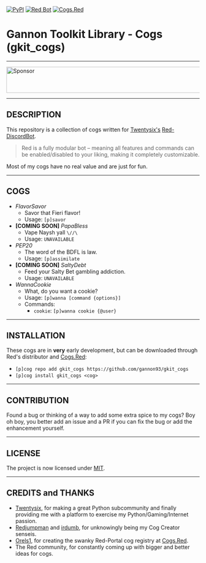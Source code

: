 [![PyPI](https://img.shields.io/badge/Python-3.5-blue.svg)](https://www.python.org/downloads/) 
[![Red Bot](https://img.shields.io/badge/Discord-Red%20Bot-red.svg)](https://github.com/Twentysix26/Red-DiscordBot)
[![Cogs.Red](https://img.shields.io/badge/Cogs.Red-gkit__cogs-red.svg)](https://cogs.red/cogs/gannon93/gkit_cogs/)

Gannon Toolkit Library - Cogs (gkit_cogs)
=========================================

---

<a target='_blank' rel='nofollow' href='https://app.codesponsor.io/link/raiq3oRu2yGcVNAnbBGftY8G/gannon93/gkit_cogs'>
  <img alt='Sponsor' width='888' height='68' src='https://app.codesponsor.io/embed/raiq3oRu2yGcVNAnbBGftY8G/gannon93/gkit_cogs.svg' />
</a>

---

DESCRIPTION
-----------

This repository is a collection of cogs written for [Twentysix's](https://github.com/Twentysix26) [Red-DiscordBot](https://github.com/Cog-Creators/Red-DiscordBot).  

> Red is a fully modular bot – meaning all features and commands can be enabled/disabled to your liking, making it completely customizable.

Most of my cogs have no real value and are just for fun.  

---

COGS
----

  - _FlavorSavor_
    - Savor that Fieri flavor!
    - Usage: `[p]savor`
  - __[COMING SOON]__ _PapaBless_
    - Vape Naysh yall `\//\`
    - Usage: `UNAVAILABLE`
  - _PEP20_
    - The word of the BDFL is law.
    - Usage: `[p]assimilate`
  - __[COMING SOON]__ _SaltyDebt_
    - Feed your Salty Bet gambling addiction.
    - Usage: `UNAVAILABLE`
  - _WannaCookie_
    - What, do you want a cookie?
    - Usage: `[p]wanna [command {options}]`
    - Commands:
      - `cookie`: `[p]wanna cookie {@user}`

---

INSTALLATION
------------

These cogs are in __very__ early development, but can be downloaded through Red's distributor and [Cogs.Red](https://cogs.red/cogs/gannon93/gkit_cogs/):  

  - `[p]cog repo add gkit_cogs https://github.com/gannon93/gkit_cogs`
  - `[p]cog install gkit_cogs <cog>`

---

CONTRIBUTION
------------

Found a bug or thinking of a way to add some extra spice to my cogs? 
Boy oh boy, you better add an issue and a PR if you can fix the bug or add the enhancement yourself.

---

LICENSE
-------

The project is now licensed under [MIT](https://github.com/gannon93/gkit_cogs/blob/master/LICENSE).

---

CREDITS and THANKS
------------------

  - [Twentysix](https://github.com/Twentysix26), for making a great Python subcommunity and finally providing me with a platform to exercise my Python/Gaming/Internet passion. 
  - [Redjumpman](https://github.com/Redjumpman) and [irdumb](https://github.com/irdumbs), for unknowingly being my Cog Creator senseis. 
  - [Orels1](https://github.com/orels1), for creating the swanky Red-Portal cog registry at [Cogs.Red](http://cogs.red).
  - The Red community, for constantly coming up with bigger and better ideas for cogs.
